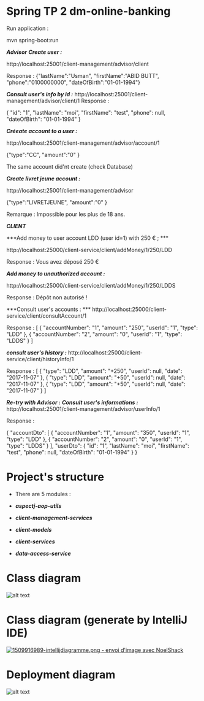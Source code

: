 # Spring TP 2 dm-online-banking 

Run application :  

mvn spring-boot:run



***Advisor***
***Create user :*** 

http://localhost:25001/client-management/advisor/client

Response :
{"lastName":"Usman",
"firstName":"ABID BUTT",
"phone":"0100000000",
"dateOfBirth":"01-01-1994"}



***Consult user's info by id :***
http://localhost:25001/client-management/advisor/client/1
Response  : 

{
    "id": "1",
    "lastName": "moi",
    "firstName": "test",
    "phone": null,
    "dateOfBirth": "01-01-1994"
}


***Créeate account to a user :***

http://localhost:25001/client-management/advisor/account/1

{"type":"CC",
"amount":"0"
}

The same account did'nt create (check Database)


***Create livret jeune account :***

http://localhost:25001/client-management/advisor

{"type":"LIVRETJEUNE",
"amount":"0"
}

Remarque : Impossible pour les plus de 18 ans.


***CLIENT***

***Add money to user account LDD (user id=1) with 250 € ; ***

http://localhost:25000/client-service/client/addMoney/1/250/LDD

Response : Vous avez déposé 250 €

***Add money to unauthorized account :***

http://localhost:25000/client-service/client/addMoney/1/250/LDDS

Response  : Dépôt non autorisé !


***Consult user's accounts : ***
http://localhost:25000/client-service/client/consultAccount/1

Response : 
[
    {
        "accountNumber": "1",
        "amount": "250",
        "userId": "1",
        "type": "LDD"
    },
    {
        "accountNumber": "2",
        "amount": "0",
        "userId": "1",
        "type": "LDDS"
    }
]

***consult user's history :***
http://localhost:25000/client-service/client/historyInfo/1

Response : 
[
    {
        "type": "LDD",
        "amount": "+250",
        "userId": null,
        "date": "2017-11-07"
    },
    {
        "type": "LDD",
        "amount": "+50",
        "userId": null,
        "date": "2017-11-07"
    },
    {
        "type": "LDD",
        "amount": "+50",
        "userId": null,
        "date": "2017-11-07"
    }
]


***Re-try with Advisor :*** 
***Consult user's informations :*** 
http://localhost:25001/client-management/advisor/userInfo/1 

Response : 

{
    "accountDto": [
        {
            "accountNumber": "1",
            "amount": "350",
            "userId": "1",
            "type": "LDD"
        },
        {
            "accountNumber": "2",
            "amount": "0",
            "userId": "1",
            "type": "LDDS"
        }
    ],
    "userDto": {
        "id": "1",
        "lastName": "moi",
        "firstName": "test",
        "phone": null,
        "dateOfBirth": "01-01-1994"
    }
}




# Project's  structure
  
* There are 5 modules :

* ***aspectj-aop-utils***  
* ***client-management-services***  
* ***client-models***  
* ***client-services***  
* ***data-access-service***  
 

# Class diagram

![alt text](http://image.noelshack.com/fichiers/2017/44/7/1509916792-classdiagram1.jpg) 


# Class diagram (generate by IntelliJ IDE)

<a href="http://www.noelshack.com/2017-44-7-1509916989-intellijdiagramme.png"><img src="http://image.noelshack.com/minis/2017/44/7/1509916989-intellijdiagramme.png" border="0" alt="1509916989-intellijdiagramme.png - envoi d'image avec NoelShack" title="1509916989-intellijdiagramme.png"/></a>


# Deployment diagram 


![alt text](http://image.noelshack.com/fichiers/2017/44/7/1509916792-deploymentdiagramtp2.jpg) 
